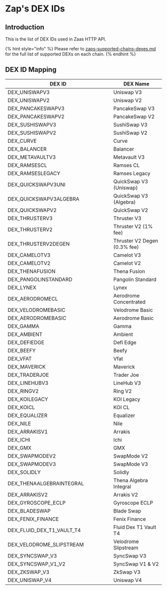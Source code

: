 # Zap's DEX IDs

## Introduction

This is the list of DEX IDs used in Zaas HTTP API.

{% hint style="info" %}
Please refer to [zaps-supported-chains-dexes.md](zaps-supported-chains-dexes.md "mention") for the full list of supported DEXs on each chain.
{% endhint %}

## DEX ID Mapping

<table><thead><tr><th width="324.3333333333333">DEX ID</th><th>DEX Name</th></tr></thead><tbody><tr><td>DEX_UNISWAPV3</td><td>Uniswap V3</td></tr><tr><td>DEX_UNISWAPV2</td><td>Uniswap V2</td></tr><tr><td>DEX_PANCAKESWAPV3</td><td>PancakeSwap V3</td></tr><tr><td>DEX_PANCAKESWAPV2</td><td>PancakeSwap V2</td></tr><tr><td>DEX_SUSHISWAPV3</td><td>SushiSwap V3</td></tr><tr><td>DEX_SUSHISWAPV2</td><td>SushiSwap V2</td></tr><tr><td>DEX_CURVE</td><td>Curve</td></tr><tr><td>DEX_BALANCER</td><td>Balancer</td></tr><tr><td>DEX_METAVAULTV3</td><td>Metavault V3</td></tr><tr><td>DEX_RAMSESCL</td><td>Ramses CL</td></tr><tr><td>DEX_RAMSESLEGACY</td><td>Ramses Legacy</td></tr><tr><td>DEX_QUICKSWAPV3UNI</td><td>QuickSwap V3 (Uniswap)</td></tr><tr><td>DEX_QUICKSWAPV3ALGEBRA</td><td>QuickSwap V3 (Algebra)</td></tr><tr><td>DEX_QUICKSWAPV2</td><td>QuickSwap V2</td></tr><tr><td>DEX_THRUSTERV3</td><td>Thruster V3</td></tr><tr><td>DEX_THRUSTERV2</td><td>Thruster V2 (1% fee)</td></tr><tr><td>DEX_THRUSTERV2DEGEN</td><td>Thruster V2 Degen (0.3% fee)</td></tr><tr><td>DEX_CAMELOTV3</td><td>Camelot V3</td></tr><tr><td>DEX_CAMELOTV2</td><td>Camelot V2</td></tr><tr><td>DEX_THENAFUSION</td><td>Thena Fusion</td></tr><tr><td>DEX_PANGOLINSTANDARD</td><td>Pangolin Standard</td></tr><tr><td>DEX_LYNEX</td><td>Lynex</td></tr><tr><td>DEX_AERODROMECL</td><td>Aerodrome Concentrated</td></tr><tr><td>DEX_VELODROMEBASIC</td><td>Velodrome Basic</td></tr><tr><td>DEX_AERODROMEBASIC</td><td>Aerodrome Basic</td></tr><tr><td>DEX_GAMMA</td><td>Gamma</td></tr><tr><td>DEX_AMBIENT</td><td>Ambient</td></tr><tr><td>DEX_DEFIEDGE</td><td>Defi Edge</td></tr><tr><td>DEX_BEEFY</td><td>Beefy</td></tr><tr><td>DEX_VFAT</td><td>Vfat</td></tr><tr><td>DEX_MAVERICK</td><td>Maverick</td></tr><tr><td>DEX_TRADERJOE</td><td>Trader Joe</td></tr><tr><td>DEX_LINEHUBV3</td><td>LineHub V3</td></tr><tr><td>DEX_RINGV2</td><td>Ring V2</td></tr><tr><td>DEX_KOILEGACY</td><td>KOI Legacy</td></tr><tr><td>DEX_KOICL</td><td>KOI CL</td></tr><tr><td>DEX_EQUALIZER</td><td>Equalizer</td></tr><tr><td>DEX_NILE</td><td>Nile</td></tr><tr><td>DEX_ARRAKISV1</td><td>Arrakis</td></tr><tr><td>DEX_ICHI</td><td>Ichi</td></tr><tr><td>DEX_GMX</td><td>GMX</td></tr><tr><td>DEX_SWAPMODEV2</td><td>SwapMode V2</td></tr><tr><td>DEX_SWAPMODEV3</td><td>SwapMode V3</td></tr><tr><td>DEX_SOLIDLY</td><td>Solidly</td></tr><tr><td>DEX_THENAALGEBRAINTEGRAL</td><td>Thena Algebra Integral</td></tr><tr><td>DEX_ARRAKISV2</td><td>Arrakis V2</td></tr><tr><td>DEX_GYROSCOPE_ECLP</td><td>Gyroscope ECLP</td></tr><tr><td>DEX_BLADESWAP</td><td>Blade Swap</td></tr><tr><td>DEX_FENIX_FINANCE</td><td>Fenix Finance</td></tr><tr><td>DEX_FLUID_DEX_T1_VAULT_T4</td><td>Fluid Dex T1 Vault T4</td></tr><tr><td>DEX_VELODROME_SLIPSTREAM</td><td>Velodrome Slipstream</td></tr><tr><td>DEX_SYNCSWAP_V3</td><td>SyncSwap V3</td></tr><tr><td>DEX_SYNCSWAP_V1_V2</td><td>SyncSwap V1 &#x26; V2</td></tr><tr><td>DEX_ZKSWAP_V3</td><td>ZkSwap V3</td></tr><tr><td>DEX_UNISWAP_V4</td><td>Uniswap V4</td></tr></tbody></table>
